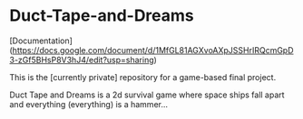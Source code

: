 # Duct-Tape-and-Dreams

[Documentation] (https://docs.google.com/document/d/1MfGL81AGXvoAXpJSSHrIRQcmGpD3-zGf5BHsP8V3hJ4/edit?usp=sharing)

This is the [currently private] repository for a game-based final project.

Duct Tape and Dreams is a 2d survival game where space ships fall apart and everything (everything) is a hammer...
